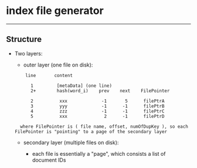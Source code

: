 # index file generator

***
## Structure

- Two layers:

    - outer layer (one file on disk):
    ```
        line       content

          1         [metaData] (one line)
          2+        hash(word_i)    prev    next    FilePointer

    ```
    ```
          2          xxx             -1       5      filePtrA
          3          yyy             -1      -1      filePtrB
          4          zzz             -1      -1      filePtrC
          5          xxx              2      -1      filePtrD
    ```

        where FilePointer is ( file name, offset, numOfDupKey ), so each FilePointer is "pointing" to a page of the secondary layer

    - secondary layer (multiple files on disk):

        - each file is essentially a "page", which consists a list of document IDs
